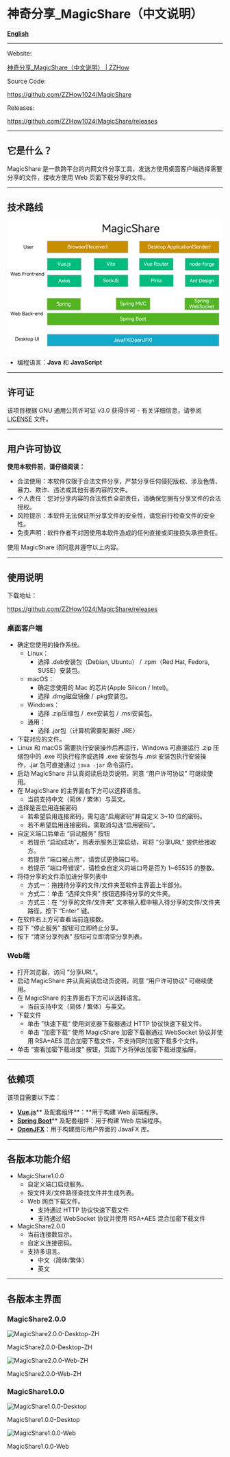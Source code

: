 # 神奇分享_**MagicShare**（中文说明）

[**English**](./README_EN.md)

---

Website:

[神奇分享_MagicShare（中文说明） | ZZHow](https://www.zzhow.com/MagicShare)

Source Code:

https://github.com/ZZHow1024/MagicShare

Releases:

https://github.com/ZZHow1024/MagicShare/releases

---

## 它是什么？

MagicShare 是一款跨平台的内网文件分享工具，发送方使用桌面客户端选择需要分享的文件，接收方使用 Web 页面下载分享的文件。

---

## 技术路线

![TechnicalRoute.png](./TechnicalRoute.png)

- 编程语言：**Java** 和 **JavaScript**

---

## 许可证

该项目根据 GNU 通用公共许可证 v3.0 获得许可 - 有关详细信息，请参阅 [LICENSE](https://github.com/ZZHow1024/MagicShare/blob/main/LICENSE) 文件。

---

## 用户许可协议

**使用本软件前，请仔细阅读：**

- 合法使用：本软件仅限于合法文件分享，严禁分享任何侵犯版权、涉及色情、暴力、欺诈、违法或其他有害内容的文件。
- 个人责任：您对分享内容的合法性负全部责任，请确保您拥有分享文件的合法授权。
- 风险提示：本软件无法保证所分享文件的安全性，请您自行检查文件的安全性。
- 免责声明：软件作者不对因使用本软件造成的任何直接或间接损失承担责任。

使用 MagicShare 须同意并遵守以上内容。

---

## 使用说明

下载地址：

https://github.com/ZZHow1024/MagicShare/releases

### 桌面客户端

- 确定您使用的操作系统。
    - Linux：
        - 选择 .deb安装包（Debian, Ubuntu） / .rpm（Red Hat, Fedora, SUSE）安装包。
    - macOS：
        - 确定您使用的 Mac 的芯片(Apple Silicon / Intel)。
        - 选择 .dmg磁盘镜像 / .pkg安装包。
    - Windows：
        - 选择 .zip压缩包 / .exe安装包 / .msi安装包。
    - 通用：
        - 选择 .jar包（计算机需要配置好 JRE）
- 下载对应的文件。
- Linux 和 macOS 需要执行安装操作后再运行，Windows 可直接运行 .zip 压缩包中的 .exe 可执行程序或选择 .exe 安装包与 .msi 安装包执行安装操作，.jar 包可直接通过 `java -jar` 命令运行。
- 启动 MagicShare 并认真阅读启动页说明，同意 “用户许可协议” 可继续使用。
- 在 MagicShare 的主界面右下方可以选择语言。
    - 当前支持中文（简体 / 繁体）与英文。
- 选择是否启用连接密码
    - 若希望启用连接密码，需勾选“启用密码”并自定义 3~10 位的密码。
    - 若不希望启用连接密码，需取消勾选“启用密码”。
- 自定义端口后单击 “启动服务” 按钮
    - 若提示 “启动成功”，则表示服务正常启动，可将 ”分享URL“ 提供给接收方。
    - 若提示 ”端口被占用“，请尝试更换端口号。
    - 若提示 “端口号错误”，请检查自定义的端口号是否为 1~65535 的整数。
- 将待分享的文件添加进分享列表中
    - 方式一：拖拽待分享的文件/文件夹至软件主界面上半部分。
    - 方式二：单击 “选择文件夹” 按钮选择待分享的文件夹。
    - 方式三：在 “分享的文件/文件夹” 文本输入框中输入待分享的文件/文件夹路径，按下 “Enter” 键。
- 在软件右上方可查看当前连接数。
- 按下 “停止服务” 按钮可立即终止分享。
- 按下 “清空分享列表” 按钮可立即清空分享列表。

### Web端

- 打开浏览器，访问 ”分享URL“。
- 启动 MagicShare 并认真阅读启动页说明，同意 “用户许可协议” 可继续使用。
- 在 MagicShare 的主界面右下方可以选择语言。
    - 当前支持中文（简体 / 繁体）与英文。
- 下载文件
    - 单击 ”快速下载“ 使用浏览器下载器通过 HTTP 协议快速下载文件。
    - 单击 ”加密下载“ 使用 MagicShare 加密下载器通过 WebSocket 协议并使用 RSA+AES 混合加密下载文件，不支持同时加密下载多个文件。
- 单击 “查看加密下载进度” 按钮，页面下方将弹出加密下载进度抽屉。

---

## 依赖项

该项目需要以下库：

- [**Vue.js**](https://github.com/vuejs)** 及配套组件**：**用于构建 Web 前端程序。
- [**Spring Boot**](https://github.com/spring-projects/spring-boot)** 及配套组件：用于构建 Web 后端程序。
- [**OpenJFX**](https://openjfx.io/)：用于构建图形用户界面的 JavaFX 库。

---

## 各版本功能介绍

- MagicShare1.0.0
    - 自定义端口启动服务。
    - 按文件夹/文件路径查找文件并生成列表。
    - Web 网页下载文件。
        - 支持通过 HTTP 协议快速下载文件
        - 支持通过 WebSocket 协议并使用 RSA+AES 混合加密下载文件
- MagicShare2.0.0
    - 当前连接数显示。
    - 自定义连接密码。
    - 支持多语言。
        - 中文（简体/繁体）
        - 英文

---

## 各版本主界面

### MagicShare2.0.0

![MagicShare2.0.0-Desktop-ZH](https://lively-brook-dc1.notion.site/image/attachment%3A138de23b-f7c8-4c8e-8d39-7aec8d577d4d%3AMagicShare2.0.0-Desktop-ZH.png?table=block&id=24e96980-87c2-4fc8-8035-af74d7e96be0&spaceId=4b165318-6383-451c-8845-110b786c9f0a&width=1420&userId=&cache=v2)

MagicShare2.0.0-Desktop-ZH

![MagicShare2.0.0-Web-ZH](https://lively-brook-dc1.notion.site/image/attachment%3Abdaae023-be5d-4c78-970a-49e835b5f90b%3AMagicShare2.0.0-Web-ZH.png?table=block&id=c391b6ab-fc8c-4657-8f8d-bc718423e298&spaceId=4b165318-6383-451c-8845-110b786c9f0a&width=1420&userId=&cache=v2)

MagicShare2.0.0-Web-ZH

### MagicShare1.0.0

![MagicShare1.0.0-Desktop](https://lively-brook-dc1.notion.site/image/https%3A%2F%2Fprod-files-secure.s3.us-west-2.amazonaws.com%2F4b165318-6383-451c-8845-110b786c9f0a%2Fcc029b9b-e911-4cd4-b9c7-4b0853fa6d04%2FMagicShare1.0.0-Desktop.png?table=block&id=17fe64bd-e40f-8066-8c2d-f5f8b1ab0a23&spaceId=4b165318-6383-451c-8845-110b786c9f0a&width=1420&userId=&cache=v2)

MagicShare1.0.0-Desktop

![MagicShare1.0.0-Web](https://lively-brook-dc1.notion.site/image/https%3A%2F%2Fprod-files-secure.s3.us-west-2.amazonaws.com%2F4b165318-6383-451c-8845-110b786c9f0a%2Fa457bfec-f826-4936-8721-75fc46632fc2%2FMagicShare1.0.0-Web.png?table=block&id=17fe64bd-e40f-80d7-9c7c-fca929d6904d&spaceId=4b165318-6383-451c-8845-110b786c9f0a&width=1420&userId=&cache=v2)

MagicShare1.0.0-Web
